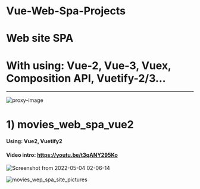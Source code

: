 # Vue-Web-Spa-Projects
# Web site SPA
# With using: Vue-2, Vue-3, Vuex, Composition API, Vuetify-2/3...
____________________
![proxy-image](https://user-images.githubusercontent.com/51271834/160930634-09821fbe-158a-4d4a-83d3-5305e6b5fb3a.png)




# 1) movies_web_spa_vue2
#### Using: Vue2, Vuetify2 <br>
#### Video intro: https://youtu.be/t3qANY295Ko
![Screenshot from 2022-05-04 02-06-14](https://user-images.githubusercontent.com/51271834/166749373-00ec9bad-cc16-44b2-8d60-42829901f9ce.png)

![movies_wep_spa_site_pictures](https://user-images.githubusercontent.com/51271834/166797601-86df1760-f94c-466d-aa95-e5dced970e58.png)

